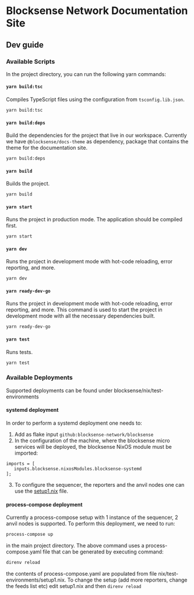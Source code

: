 # Blocksense Network Documentation Site

## Dev guide

### Available Scripts

In the project directory, you can run the following yarn commands:

#### `yarn build:tsc`

Compiles TypeScript files using the configuration from `tsconfig.lib.json`.

```sh
yarn build:tsc
```

#### `yarn build:deps`

Build the dependencies for the project that live in our workspace. Currently we have `@blocksense/docs-theme` as dependency, package that contains the theme for the documentation site.

```sh
yarn build:deps
```

#### `yarn build`

Builds the project.

```sh
yarn build
```

#### `yarn start`

Runs the project in production mode. The application should be compiled first.

```sh
yarn start
```

#### `yarn dev`

Runs the project in development mode with hot-code reloading, error reporting, and more.

```sh
yarn dev
```

#### `yarn ready-dev-go`

Runs the project in development mode with hot-code reloading, error reporting, and more. This command is used to start the project in development mode with all the necessary dependencies built.

```sh
yarn ready-dev-go
```

#### `yarn test`

Runs tests.

```sh
yarn test
```

### Available Deployments

Supported deployments can be found under blocksense/nix/test-environments

#### systemd deployment

In order to perform a systemd deployment one needs to:

1. Add as flake input `github:blocksense-network/blocksense`
2. In the configuration of the machine, where the blocksense micro services will be deployed, the blocksense NixOS module must be imported:

```
imports = [
   inputs.blocksense.nixosModules.blocksense-systemd
];
```

3. To configure the sequencer, the reporters and the anvil nodes one can use the [setup1.nix](/nix/test-environments/setup1.nix) file.

#### process-compose deployment

Currently a process-compose setup with 1 instance of the sequencer, 2 anvil nodes is supported.
To perform this deployment, we need to run:

```sh
process-compose up
```

in the main project directory. The above command uses a process-compose.yaml file that can be generated by
executing command:

```sh
direnv reload
```

the contents of process-compose.yaml are populated from file nix/test-environments/setup1.nix. To change the setup
(add more reporters, change the feeds list etc) edit setup1.nix and then `direnv reload`
